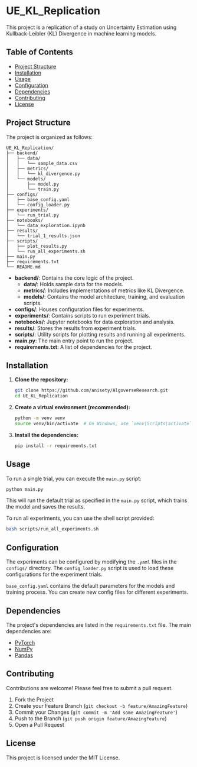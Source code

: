 # UE_KL_Replication

This project is a replication of a study on Uncertainty Estimation using Kullback-Leibler (KL) Divergence in machine learning models.

## Table of Contents
- [Project Structure](#project-structure)
- [Installation](#installation)
- [Usage](#usage)
- [Configuration](#configuration)
- [Dependencies](#dependencies)
- [Contributing](#contributing)
- [License](#license)

## Project Structure

The project is organized as follows:

```
UE_KL_Replication/
├── backend/
│   ├── data/
│   │   └── sample_data.csv
│   ├── metrics/
│   │   └── kl_divergence.py
│   └── models/
│       ├── model.py
│       └── train.py
├── configs/
│   ├── base_config.yaml
│   └── config_loader.py
├── experiments/
│   └── run_trial.py
├── notebooks/
│   └── data_exploration.ipynb
├── results/
│   └── trial_1_results.json
├── scripts/
│   ├── plot_results.py
│   └── run_all_experiments.sh
├── main.py
├── requirements.txt
└── README.md
```

- **backend/**: Contains the core logic of the project.
  - **data/**: Holds sample data for the models.
  - **metrics/**: Includes implementations of metrics like KL Divergence.
  - **models/**: Contains the model architecture, training, and evaluation scripts.
- **configs/**: Houses configuration files for experiments.
- **experiments/**: Contains scripts to run experiment trials.
- **notebooks/**: Jupyter notebooks for data exploration and analysis.
- **results/**: Stores the results from experiment trials.
- **scripts/**: Utility scripts for plotting results and running all experiments.
- **main.py**: The main entry point to run the project.
- **requirements.txt**: A list of dependencies for the project.

## Installation

1.  **Clone the repository:**
    ```bash
    git clone https://github.com/anisety/AlgoverseResearch.git
    cd UE_KL_Replication
    ```

2.  **Create a virtual environment (recommended):**
    ```bash
    python -m venv venv
    source venv/bin/activate  # On Windows, use `venv\Scripts\activate`
    ```

3.  **Install the dependencies:**
    ```bash
    pip install -r requirements.txt
    ```

## Usage

To run a single trial, you can execute the `main.py` script:

```bash
python main.py
```

This will run the default trial as specified in the `main.py` script, which trains the model and saves the results.

To run all experiments, you can use the shell script provided:

```bash
bash scripts/run_all_experiments.sh
```

## Configuration

The experiments can be configured by modifying the `.yaml` files in the `configs/` directory. The `config_loader.py` script is used to load these configurations for the experiment trials.

`base_config.yaml` contains the default parameters for the models and training process. You can create new config files for different experiments.

## Dependencies

The project's dependencies are listed in the `requirements.txt` file. The main dependencies are:

-   [PyTorch](https://pytorch.org/)
-   [NumPy](https://numpy.org/)
-   [Pandas](https://pandas.pydata.org/)

## Contributing

Contributions are welcome! Please feel free to submit a pull request.

1.  Fork the Project
2.  Create your Feature Branch (`git checkout -b feature/AmazingFeature`)
3.  Commit your Changes (`git commit -m 'Add some AmazingFeature'`)
4.  Push to the Branch (`git push origin feature/AmazingFeature`)
5.  Open a Pull Request

## License

This project is licensed under the MIT License.
